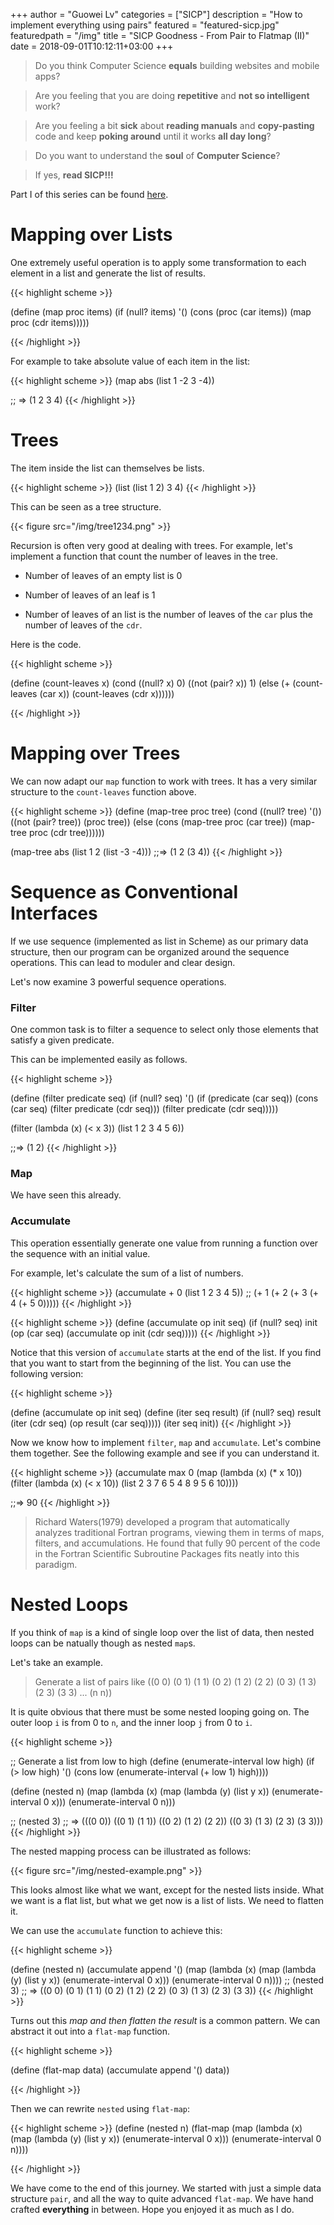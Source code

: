 +++
author = "Guowei Lv"
categories = ["SICP"]
description = "How to implement everything using pairs"
featured = "featured-sicp.jpg"
featuredpath = "/img"
title = "SICP Goodness - From Pair to Flatmap (II)"
date = 2018-09-01T10:12:11+03:00
+++


>Do you think Computer Science **equals** building websites and mobile apps? 

>Are you feeling that you are doing **repetitive** and **not so intelligent** work?

>Are you feeling a bit **sick** about **reading manuals** and **copy-pasting** code and keep **poking around** until it works **all day long**? 

>Do you want to understand the **soul** of **Computer Science**?

>If yes, **read SICP!!!**

Part I of this series can be found [here](https://www.lvguowei.me/post/sicp-goodness-from-pair-to-flatmap/).

# Mapping over Lists

One extremely useful operation is to apply some transformation to each element in a list and generate the list of results.

{{< highlight scheme >}}

(define (map proc items)
  (if (null? items)
      '()
      (cons (proc (car items)) (map proc (cdr items)))))

{{< /highlight >}}

For example to take absolute value of each item in the list:

{{< highlight scheme >}}
(map abs (list 1 -2 3 -4))

;; => (1 2 3 4)
{{< /highlight >}}

# Trees

The item inside the list can themselves be lists.

{{< highlight scheme >}}
(list (list 1 2) 3 4)
{{< /highlight >}}

This can be seen as a tree structure.

{{< figure src="/img/tree1234.png" >}}

Recursion is often very good at dealing with trees. For example, let's implement a function that count the number of leaves in the tree.

- Number of leaves of an empty list is 0

- Number of leaves of an leaf is 1

- Number of leaves of an list is the number of leaves of the `car` plus the number of leaves of the `cdr`.

Here is the code.

{{< highlight scheme >}}

(define (count-leaves x)
  (cond ((null? x) 0)
        ((not (pair? x)) 1)
        (else (+ (count-leaves (car x))
                 (count-leaves (cdr x))))))

{{< /highlight >}}

# Mapping over Trees

We can now adapt our `map` function to work with trees. It has a very similar structure to the `count-leaves` function above.

{{< highlight scheme >}}
(define (map-tree proc tree)
  (cond ((null? tree) '())
        ((not (pair? tree)) (proc tree))
        (else
          (cons (map-tree proc (car tree))
                (map-tree proc (cdr tree))))))
                
(map-tree abs (list 1 2 (list -3 -4)))
;;=> (1 2 (3 4))
{{< /highlight >}}

# Sequence as Conventional Interfaces

If we use sequence (implemented as list in Scheme) as our primary data structure, then our program can be organized around the sequence operations. This can lead to moduler and clear design.

Let's now examine 3 powerful sequence operations.

### Filter

One common task is to filter a sequence to select only those elements that satisfy a given predicate.

This can be implemented easily as follows.

{{< highlight scheme >}}

(define (filter predicate seq)
  (if (null? seq)
      '()
      (if (predicate (car seq))
        (cons (car seq) (filter predicate (cdr seq)))
        (filter predicate (cdr seq)))))

(filter (lambda (x) (< x 3)) (list 1 2 3 4 5 6))

;;=> (1 2)
{{< /highlight >}}

### Map

We have seen this already.

### Accumulate

This operation essentially generate one value from running a function over the sequence with an initial value.

For example, let's calculate the sum of a list of numbers.

{{< highlight scheme >}}
(accumulate + 0 (list 1 2 3 4 5))
;; (+ 1 (+ 2 (+ 3 (+ 4 (+ 5 0)))))
{{< /highlight >}}

{{< highlight scheme >}}
(define (accumulate op init seq)
  (if (null? seq)
      init
      (op (car seq)
          (accumulate op init (cdr seq)))))
{{< /highlight >}}

Notice that this version of `accumulate` starts at the end of the list. If you find that you want to start from the beginning of the list. You can use the following version:

{{< highlight scheme >}}

(define (accumulate op init seq)
  (define (iter seq result)
    (if (null? seq)
      result
      (iter (cdr seq) (op result (car seq)))))
  (iter seq init))
{{< /highlight >}}

Now we know how to implement `filter`, `map` and `accumulate`. Let's combine them together. See the following example and see if you can understand it.

{{< highlight scheme >}}
(accumulate max 0
  (map (lambda (x) (* x 10))
    (filter (lambda (x) (< x 10))
      (list 2 3 7 6 5 4 8 9 5 6 10))))
      
;;=> 90
{{< /highlight >}}

>Richard Waters(1979) developed a program that automatically analyzes traditional Fortran programs, viewing them in terms of maps, filters, and accumulations. He found that fully 90 percent of the code in the Fortran Scientific Subroutine Packages fits neatly into this paradigm.

# Nested Loops

If you think of `map` is a kind of single loop over the list of data, then nested loops can be natually though as nested `map`s.

Let's take an example.

>Generate a list of pairs like
((0 0) (0 1) (1 1) (0 2) (1 2) (2 2) (0 3) (1 3) (2 3) (3 3) ... (n n))

It is quite obvious that there must be some nested looping going on. The outer loop `i` is from 0 to `n`, and the inner loop `j` from 0 to `i`.

{{< highlight scheme >}}

;; Generate a list from low to high
(define (enumerate-interval low high)
  (if (> low high)
    '()
    (cons low (enumerate-interval (+ low 1) high))))


(define (nested n)
  (map (lambda (x)
         (map (lambda (y) (list y x)) (enumerate-interval 0 x)))
       (enumerate-interval 0 n)))

;; (nested 3)
;; => (((0 0)) ((0 1) (1 1)) ((0 2) (1 2) (2 2)) ((0 3) (1 3) (2 3) (3 3)))
{{< /highlight >}}

The nested mapping process can be illustrated as follows:

{{< figure src="/img/nested-example.png" >}}

This looks almost like what we want, except for the nested lists inside. What we want is a flat list, but what we get now is a list of lists. We need to flatten it.

We can use the `accumulate` function to achieve this:

{{< highlight scheme >}}

(define (nested n)
  (accumulate append '()
    (map (lambda (x)
           (map (lambda (y) (list y x)) (enumerate-interval 0 x)))
         (enumerate-interval 0 n))))
;; (nested 3)
;; => ((0 0) (0 1) (1 1) (0 2) (1 2) (2 2) (0 3) (1 3) (2 3) (3 3))
{{< /highlight >}}

Turns out this *map and then flatten the result* is a common pattern. We can abstract it out into a `flat-map` function.

{{< highlight scheme >}}

(define (flat-map data)
  (accumulate append '() data))

{{< /highlight >}}

Then we can rewrite `nested` using `flat-map`:

{{< highlight scheme >}}
(define (nested n)
  (flat-map
    (map (lambda (x)
           (map (lambda (y) (list y x)) (enumerate-interval 0 x)))
      (enumerate-interval 0 n))))

{{< /highlight >}}

We have come to the end of this journey. We started with just a simple data structure `pair`, and all the way to quite advanced `flat-map`. We have hand crafted **everything** in between. Hope you enjoyed it as much as I do.
